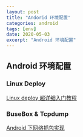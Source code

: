 ```yaml
---
layout: post
title: "Andorid 环境配置"
categories: android
tags: [env]
date: 2020-05-03
excerpt: "Android 环境配置"
---
```


## Android 环境配置

### Linux Deploy
[Linux deploy 超详细入门教程](https://www.jianshu.com/p/fa32285672fc)



### BuseBox & Tcpdump

[Android 下网络抓包实现](https://www.jianshu.com/p/59c212e5581a)
